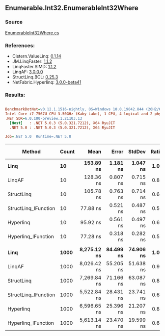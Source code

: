 ﻿## Enumerable.Int32.EnumerableInt32Where

### Source
[EnumerableInt32Where.cs](../LinqBenchmarks/Enumerable/Int32/EnumerableInt32Where.cs)

### References:
- Cistern.ValueLinq: [0.1.14](https://www.nuget.org/packages/Cistern.ValueLinq/0.1.14)
- JM.LinqFaster: [1.1.2](https://www.nuget.org/packages/JM.LinqFaster/1.1.2)
- LinqFaster.SIMD: [1.1.2](https://www.nuget.org/packages/LinqFaster.SIMD/1.0.3)
- LinqAF: [3.0.0.0](https://www.nuget.org/packages/LinqAF/3.0.0.0)
- StructLinq.BCL: [0.25.3](https://www.nuget.org/packages/StructLinq.BCL/0.25.3)
- NetFabric.Hyperlinq: [3.0.0-beta41](https://www.nuget.org/packages/NetFabric.Hyperlinq/3.0.0-beta41)

### Results:
``` ini

BenchmarkDotNet=v0.12.1.1516-nightly, OS=Windows 10.0.19042.844 (20H2/October2020Update)
Intel Core i7-7567U CPU 3.50GHz (Kaby Lake), 1 CPU, 4 logical and 2 physical cores
.NET SDK=6.0.100-preview.1.21103.13
  [Host]   : .NET 5.0.3 (5.0.321.7212), X64 RyuJIT
  .NET 5.0 : .NET 5.0.3 (5.0.321.7212), X64 RyuJIT

Job=.NET 5.0  Runtime=.NET 5.0  

```
|               Method | Count |        Mean |     Error |    StdDev | Ratio |  Gen 0 | Gen 1 | Gen 2 | Allocated |
|--------------------- |------ |------------:|----------:|----------:|------:|-------:|------:|------:|----------:|
|                 **Linq** |    **10** |   **153.89 ns** |  **1.181 ns** |  **1.047 ns** |  **1.00** | **0.0458** |     **-** |     **-** |      **96 B** |
|               LinqAF |    10 |   128.36 ns |  0.807 ns |  0.715 ns |  0.83 | 0.0191 |     - |     - |      40 B |
|           StructLinq |    10 |   105.78 ns |  0.763 ns |  0.714 ns |  0.69 | 0.0305 |     - |     - |      64 B |
| StructLinq_IFunction |    10 |    77.88 ns |  0.521 ns |  0.487 ns |  0.51 | 0.0191 |     - |     - |      40 B |
|            Hyperlinq |    10 |    95.92 ns |  0.561 ns |  0.497 ns |  0.62 | 0.0191 |     - |     - |      40 B |
|  Hyperlinq_IFunction |    10 |    77.28 ns |  0.318 ns |  0.282 ns |  0.50 | 0.0191 |     - |     - |      40 B |
|                      |       |             |           |           |       |        |       |       |           |
|                 **Linq** |  **1000** | **8,275.12 ns** | **84.499 ns** | **74.906 ns** |  **1.00** | **0.0458** |     **-** |     **-** |      **96 B** |
|               LinqAF |  1000 | 8,026.42 ns | 55.205 ns | 51.638 ns |  0.97 | 0.0153 |     - |     - |      40 B |
|           StructLinq |  1000 | 7,269.84 ns | 71.166 ns | 63.087 ns |  0.88 | 0.0305 |     - |     - |      64 B |
| StructLinq_IFunction |  1000 | 5,522.84 ns | 28.431 ns | 23.741 ns |  0.67 | 0.0153 |     - |     - |      40 B |
|            Hyperlinq |  1000 | 6,596.65 ns | 25.396 ns | 21.207 ns |  0.80 | 0.0153 |     - |     - |      40 B |
|  Hyperlinq_IFunction |  1000 | 5,613.14 ns | 23.470 ns | 19.599 ns |  0.68 | 0.0153 |     - |     - |      40 B |
